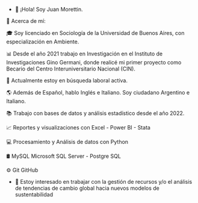 - 👋 ¡Hola! Soy Juan Morettin.
  
👀 Acerca de mí:

🎓 Soy licenciado en Sociología de la Universidad de Buenos Aires, con especialización en Ambiente.

📊 Desde el año 2021 trabajo en Investigación en el Instituto de Investigaciones Gino Germani, donde realicé mi primer proyecto como Becario del Centro Interuniversitario Nacional (CIN).

💼 Actualmente estoy en búsqueda laboral activa.

🌎 Además de Español, hablo Inglés e Italiano. Soy ciudadano Argentino e Italiano.


📚 Trabajo con bases de datos y análisis estadístico desde el año 2022. 

📈 Reportes y visualizaciones con Excel - Power BI - Stata 

💻 Procesamiento y Análisis de datos con Python 

🛢 MySQL Microsoft SQL Server - Postgre SQL

⚙️ Git GitHub

- 🌱 Estoy interesado en trabajar con la gestión de recursos y/o el análisis de tendencias de cambio global hacia nuevos modelos de sustentabilidad
